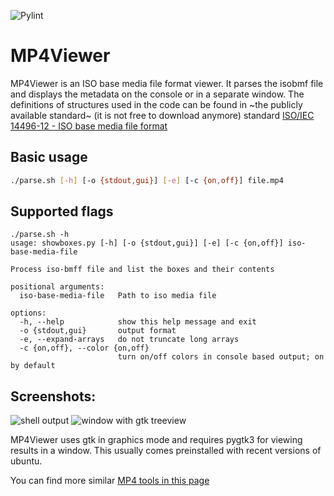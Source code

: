 ![Pylint](https://github.com/amarghosh/mp4viewer/actions/workflows/pylint.yml/badge.svg)

MP4Viewer
=========

MP4Viewer is an ISO base media file format viewer.
It parses the isobmf file and displays the metadata on the console or in a separate window.
The definitions of structures used in the code can be found in ~the publicly available standard~ (it is not free to download anymore) standard [ISO/IEC 14496-12 - ISO base media file format](http://standards.iso.org/ittf/PubliclyAvailableStandards/index.html)

## Basic usage

```bash
./parse.sh [-h] [-o {stdout,gui}] [-e] [-c {on,off}] file.mp4
```
## Supported flags
```
./parse.sh -h
usage: showboxes.py [-h] [-o {stdout,gui}] [-e] [-c {on,off}] iso-base-media-file

Process iso-bmff file and list the boxes and their contents

positional arguments:
  iso-base-media-file   Path to iso media file

options:
  -h, --help            show this help message and exit
  -o {stdout,gui}       output format
  -e, --expand-arrays   do not truncate long arrays
  -c {on,off}, --color {on,off}
                        turn on/off colors in console based output; on by default
```

## Screenshots:
![shell output](http://3.bp.blogspot.com/-APb-4LsE9LM/UkUoome4U4I/AAAAAAAADFk/ZkTpd7JkF24/s1600/mp4viewer_shell.png)
![window with gtk treeview](http://2.bp.blogspot.com/-4Uu3eMfMPCQ/UkUpUrfTlKI/AAAAAAAADFs/pxQSh5U81lQ/s1600/mp4viewer_gtk.png)

MP4Viewer uses gtk in graphics mode and requires pygtk3 for viewing results in a window.
This usually comes preinstalled with recent versions of ubuntu.


You can find more similar [MP4 tools in this page](https://github.com/video-dev/community-knowledge-base/blob/master/list-of-iso-bmff-mp4-tools.md)

